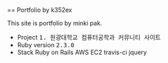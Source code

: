 == Portfolio by k352ex

This site is portfolio by minki pak.

* Project
    <tt> 1. 원광대학교 컴퓨터공학과 커뮤니티 사이트 </tt>
* Ruby version
    <tt> 2.3.0 </tt>
* Stack
    Ruby on Rails
    AWS EC2
    travis-ci
    jquery
